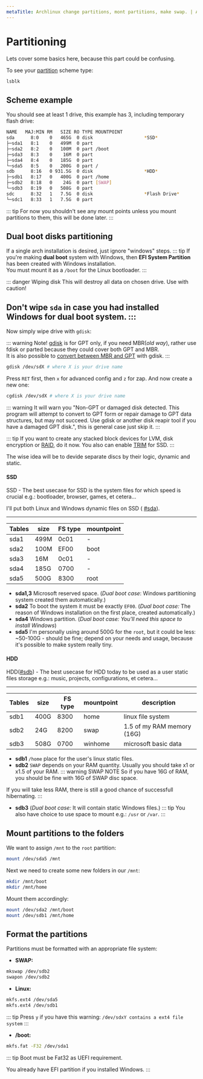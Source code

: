 ```yaml
---
metaTitle: Archlinux change partitions, mont partitions, make swap. | ArchCheatSheet
---
```


# Partitioning
<a id="partitioning"></a>
Lets cover some basics here, because this part could be confusing.

To see your [partition](https://wiki.archlinux.org/index.php/Partitioning) scheme type:
```sh
lsblk
```

## Scheme example
<a id="Scheme example"></a>
You should see at least 1 drive, this example has 3, including temporary flash drive:
```sh
NAME   MAJ:MIN RM   SIZE RO TYPE MOUNTPOINT
sda      8:0    0   465G  0 disk                   *SSD*
├─sda1   8:1    0   499M  0 part 
├─sda2   8:2    0   100M  0 part /boot          
├─sda3   8:3    0    16M  0 part 
├─sda4   8:4    0   185G  0 part 
└─sda5   8:5    0   200G  0 part /
sdb      8:16   0 931.5G  0 disk                   *HDD*
├─sdb1   8:17   0   400G  0 part /home
├─sdb2   8:18   0    24G  0 part [SWAP]
└─sdb3   8:19   0   508G  0 part 
sdc      8:32   1   7.5G  0 disk                   *Flash Drive*
└─sdc1   8:33   1   7.5G  0 part
```
::: tip
For now you shouldn't see any mount points unless you mount partitions to them, this will be done later.
:::

## Dual boot disks partitioning
<a id="disk-partitioning"></a>
If a single arch installation is desired, just ignore "windows" steps.
::: tip
If you're making **dual boot** system with Windows, then **EFI System Partition** has been created with Windows installation.  
You must mount it as a `/boot` for the Linux bootloader.
:::

::: danger Wiping disk 
This will destroy all data on chosen drive. Use with caution!

Don't wipe `sda` in case you had installed Windows for dual boot system.
:::
---

Now simply wipe drive with `gdisk`:

::: warning Note!
[gdisk](https://wiki.archlinux.org/index.php/Gdisk) is for GPT only, if you need MBR(*old way*), rather use fdisk or parted because they could cover both GPT and MBR.   
It is also possible to [convert between MBR and GPT](https://wiki.archlinux.org/index.php/Gdisk#Convert_between_MBR_and_GPT) with gdisk.
:::


```sh
gdisk /dev/sdX # where X is your drive name 
```

Press `RET` first, then `x` for advanced config and `z` for zap.
And now create a new one:

```sh
cgdisk /dev/sdX # where X is your drive name
```
::: warning
It will warn you "Non-GPT or damaged disk detected. This program will attempt to convert to GPT form or repair damage to GPT data structures, but may not succeed. Use gdisk or another disk reapir tool if you have a damaged GPT disk.", this is general case just skip it.
:::

::: tip
If you want to create any stacked block devices for LVM, disk encryption or [RAID](https://wiki.archlinux.org/index.php/RAID), do it now.
You also can enable [TRIM](https://wiki.archlinux.org/index.php/Solid_state_drive#TRIM) for SSD.
:::

The wise idea will be to devide separate discs by their logic, dynamic and static.
#### SSD
<a id="SSD"></a>
SSD  - The best usecase for SSD is the system files for which speed is crucial e.g.: bootloader, browser, games, et cetera...

I'll put both Linux and Windows dynamic files on SSD ( [#sda](#scheme-example)).
___
| Tables | size | FS type | mountpoint |
|--------|------|---------|------------|
| sda1   | 499M | 0c01    | -          |
| sda2   | 100M | EF00    | boot       |
| sda3   | 16M  | 0c01    | -          |
| sda4   | 185G | 0700    | -          |
| sda5   | 500G | 8300    | root       |
- **sda1,3** Microsoft reserved space. (*Dual boot case*: Windows partitioning system created them automatically.)
- **sda2** To boot the system it must be exactly `EF00`. (*Dual boot case:* The reason of Windows installation on the first place, created automatically.)
- **sda4** Windows partition. (*Dual boot case: You'll need this space to install Windows*)
- **sda5** I'm personally using around 500G for the `root`, but it could be less: ~50-100G - should be fine; depend on your needs and usage, because it's possible to make system really tiny.

#### HDD
<a id="HDD"></a>
HDD([#sdb](#scheme-example)) - The best usecase for HDD today to be used as a user static files storage e.g.: music, projects, configurations, et cetera...
___
| Tables | size | FS type | mountpoint | description                |
|--------|------|---------|------------|----------------------------|
| sdb1   | 400G |    8300 | home       | linux file system          |
| sdb2   | 24G  |    8200 | swap       | 1.5 of my RAM memory (16G) |
| sdb3   | 508G |    0700 | winhome    | microsoft basic data       |
- **sdb1** `/home` place for the user's linux static files.
- **sdb2** `SWAP` depends on your RAM quantity. Usually you should take x1 or x1.5 of your RAM. 
::: warning SWAP NOTE
So if you have 16G of RAM, you should be fine with 16G of SWAP disc space. 

If you will take less RAM, there is still a good chance of successfull hibernating.
:::
- **sdb3**  (*Dual boot case:* It will contain static Windows files.)
::: tip
You also have choice to use space to mount e.g.: `/usr` or `/var`.
:::

## Mount partitions to the folders
<a id="mounting-folders"></a>
We want to assign `/mnt` to the `root` partition:
```sh
mount /dev/sda5 /mnt
```
Next we need to create some new folders in our `/mnt`:
```sh
mkdir /mnt/boot
mkdir /mnt/home
```

Mount them accordingly:
```sh
mount /dev/sda2 /mnt/boot
mount /dev/sdb1 /mnt/home
```

## Format the partitions
<a id="format-partitions"></a>
Partitions must be formatted with an appropriate file system:
- **SWAP:** 
```sh
mkswap /dev/sdb2
swapon /dev/sdb2
```
- **Linux:** 
```sh
mkfs.ext4 /dev/sda5
mkfs.ext4 /dev/sdb1
```
::: tip
Press `y` if you have this warning: `/dev/sdxY contains a ext4 file system`
:::
- **/boot:** 
```sh
mkfs.fat -F32 /dev/sda1
```
::: tip
Boot must be Fat32 as UEFI requirement.   

You already have EFI partition if you installed Windows.
:::
